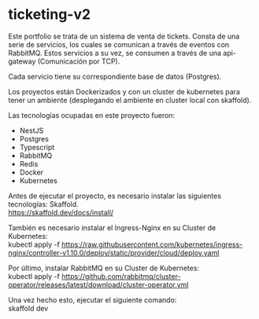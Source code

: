 # ticketing-v2

Este portfolio se trata de un sistema de venta de tickets. 
Consta de una serie de servicios, los cuales se comunican a través de eventos con RabbitMQ.
Estos servicios a su vez, se consumen a través de una api-gateway (Comunicación por TCP).

Cada servicio tiene su correspondiente base de datos (Postgres).

Los proyectos están Dockerizados y con un cluster de kubernetes para tener un ambiente (desplegando el ambiente en cluster local con skaffold).

Las tecnologías ocupadas en este proyecto fueron:
* NestJS
* Postgres
* Typescript
* RabbitMQ
* Redis
* Docker
* Kubernetes

Antes de ejecutar el proyecto, es necesario instalar las siguientes tecnologías: Skaffold.  
https://skaffold.dev/docs/install/

También es necesario instalar el Ingress-Nginx en su Cluster de Kubernetes:  
kubectl apply -f https://raw.githubusercontent.com/kubernetes/ingress-nginx/controller-v1.10.0/deploy/static/provider/cloud/deploy.yaml

Por último, instalar RabbitMQ en su Cluster de Kubernetes:  
kubectl apply -f https://github.com/rabbitmq/cluster-operator/releases/latest/download/cluster-operator.yml

Una vez hecho esto, ejecutar el siguiente comando:  
skaffold dev
